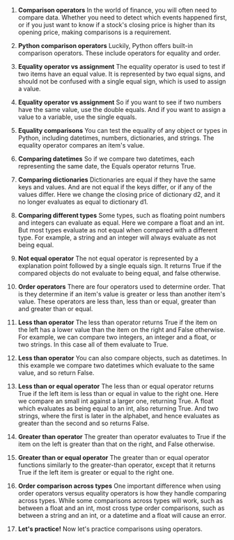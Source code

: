 1. **Comparison operators**
In the world of finance, you will often need to compare data. Whether you need to detect which events happened first, or if you just want to know if a stock's closing price is higher than its opening price, making comparisons is a requirement.

2. **Python comparison operators**
Luckily, Python offers built-in comparison operators. These include operators for equality and order.

3. **Equality operator vs assignment**
The equality operator is used to test if two items have an equal value. It is represented by two equal signs, and should not be confused with a single equal sign, which is used to assign a value.

4. **Equality operator vs assignment**
So if you want to see if two numbers have the same value, use the double equals. And if you want to assign a value to a variable, use the single equals.

5. **Equality comparisons**
You can test the equality of any object or types in Python, including datetimes, numbers, dictionaries, and strings. The equality operator compares an item's value.

6. **Comparing datetimes**
So if we compare two datetimes, each representing the same date, the Equals operator returns True.

7. **Comparing dictionaries**
Dictionaries are equal if they have the same keys and values. And are not equal if the keys differ, or if any of the values differ. Here we change the closing price of dictionary d2, and it no longer evaluates as equal to dictionary d1.

8. **Comparing different types**
Some types, such as floating point numbers and integers can evaluate as equal. Here we compare a float and an int. But most types evaluate as not equal when compared with a different type. For example, a string and an integer will always evaluate as not being equal.

9. **Not equal operator**
The not equal operator is represented by a explanation point followed by a single equals sign. It returns True if the compared objects do not evaluate to being equal, and false otherwise.

10. **Order operators**
There are four operators used to determine order. That is they determine if an item's value is greater or less than another item's value. These operators are less than, less than or equal, greater than and greater than or equal.

11. **Less than operator**
The less than operator returns True if the item on the left has a lower value than the item on the right and False otherwise. For example, we can compare two integers, an integer and a float, or two strings. In this case all of them evaluate to True.

12. **Less than operator**
You can also compare objects, such as datetimes. In this example we compare two datetimes which evaluate to the same value, and so return False.

13. **Less than or equal operator**
The less than or equal operator returns True if the left item is less than or equal in value to the right one. Here we compare an small int against a larger one, returning True. A float which evaluates as being equal to an int, also returning True. And two strings, where the first is later in the alphabet, and hence evaluates as greater than the second and so returns False.

14. **Greater than operator**
The greater than operator evaluates to True if the item on the left is greater than that on the right, and False otherwise.

15. **Greater than or equal operator**
The greater than or equal operator functions similarly to the greater-than operator, except that it returns True if the left item is greater or equal to the right one.

16. **Order comparison across types**
One important difference when using order operators versus equality operators is how they handle comparing across types. While some comparisons across types will work, such as between a float and an int, most cross type order comparisons, such as between a string and an int, or a datetime and a float will cause an error.

17. **Let's practice!**
Now let's practice comparisons using operators.

